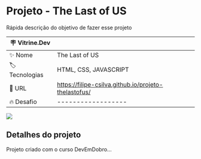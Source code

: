 # Projeto - The Last of US

Rápida descrição do objetivo de fazer esse projeto

| :placard: Vitrine.Dev |     |
| -------------  | --- |
| :sparkles: Nome        | The Last of US
| :label: Tecnologias | HTML, CSS, JAVASCRIPT
| :rocket: URL         | https://filipe-csilva.github.io/projeto-thelastofus/
| :fire: Desafio     | ------------------

<!-- Inserir imagem com a #vitrinedev ao final do link -->
![](https://cdn.discordapp.com/attachments/769394667531534386/1113539910637453472/image.png)

## Detalhes do projeto

Projeto criado com o curso DevEmDobro...
